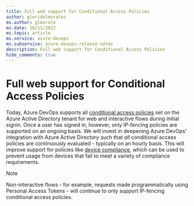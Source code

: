 ```yaml
---
title: Full web support for Conditional Access Policies
author: gloridelmorales
ms.author: glmorale
ms.date: 10/11/2022
ms.topic: article
ms.service: azure-devops
ms.subservice: azure-devops-release-notes
description: Full web support for Conditional Access Policies
hide_comments: true
---
```


# Full web support for Conditional Access Policies

Today, Azure DevOps supports all [conditional access policies](/azure/active-directory/conditional-access/overview) set on the Azure Active Directory tenant for web and interactive flows during initial signin. Once a user has signed in, however, only IP-fencing policies are supported on an ongoing basis. We will invest in deepening Azure DevOps' integration with Azure Active Directory such that *all* conditional access policies are continuously evaluated - typically on an hourly basis. This will improve support for policies like [device compliance](/azure/active-directory/conditional-access/howto-conditional-access-policy-compliant-device), which can be used to prevent usage from devices that fail to meet a variety of compliance requirements.

> [!NOTE]
> Non-interactive flows - for example, requests made programmatically using Personal Access Tokens - will continue to only support IP-fencing conditional access policies.

